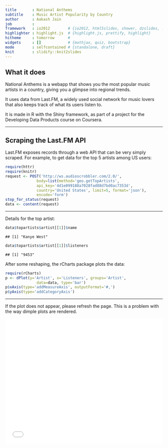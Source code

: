 ```yaml
---
title       : National Anthems
subtitle    : Music Artist Popularity by Country
author      : Aakash Jain
job         : 
framework   : io2012        # {io2012, html5slides, shower, dzslides, ...}
highlighter : highlight.js  # {highlight.js, prettify, highlight}
hitheme     : tomorrow      # 
widgets     : []            # {mathjax, quiz, bootstrap}
mode        : selfcontained # {standalone, draft}
knit        : slidify::knit2slides
---
```


## What it does

National Anthems is a webapp that shows you the most popular music artists in
a country, giving you a glimpse into regional trends.

It uses data from Last.FM, a widely used social network for music 
lovers that also keeps track of what its users listen to.

It is made in R with the Shiny framework, as part of a project for the
Developing Data Products course on Coursera.

---

## Scraping the Last.FM API

Last.FM exposes records through a web API that can be very simply scraped.
For example, to get data for the top 5 artists among US users:


```r
require(httr)
require(knitr)
request <- POST('http://ws.audioscrobbler.com/2.0/',
              body=list(method='geo.getTopArtists',
              api_key='4d1e099188a7028fad88d7bd0ac7353d',
              country='United States', limit=5, format='json'),
              encode='form')
stop_for_status(request)
data <- content(request)
```

---

Details for the top artist:


```r
data$topartists$artist[[1]]$name
```

```
## [1] "Kanye West"
```

```r
data$topartists$artist[[1]]$listeners
```

```
## [1] "9453"
```

After some reshaping, the rCharts package plots the data:



```r
require(rCharts)
p <- dPlot(y='Artist', x='Listeners', groups='Artist',
              data=data, type='bar')
p$xAxis(type='addMeasureAxis', outputFormat='#,')
p$yAxis(type='addCategoryAxis')
```

---

If the plot does not appear, please refresh the page. This is a problem with the way dimple plots are rendered.

<iframe src=' assets/fig/unnamed-chunk-5.html ' scrolling='no' frameBorder='0' seamless class='rChart dimple ' id=iframe- chart3f913bd6c8af ></iframe> <style>iframe.rChart{ width: 100%; height: 400px;}</style>

